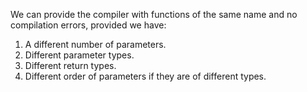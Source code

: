 We can provide the compiler with functions of the same name and no compilation errors, provided we have:
1. A different number of parameters.
2. Different parameter types.
3. Different return types.
4. Different order of parameters if they are of different types.

